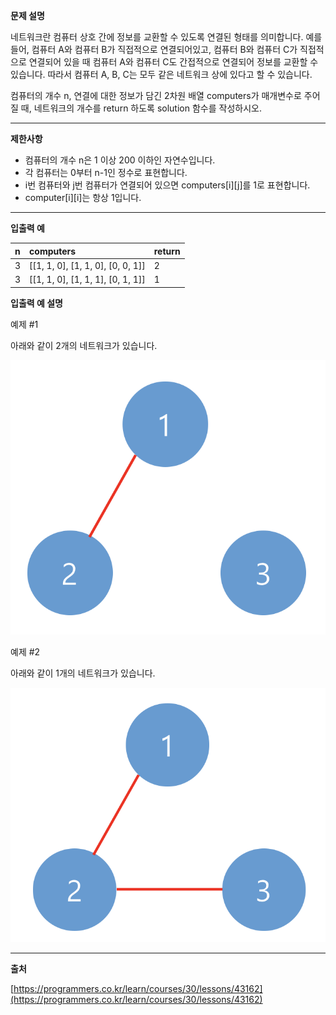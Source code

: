 **문제 설명**

네트워크란 컴퓨터 상호 간에 정보를 교환할 수 있도록 연결된 형태를 의미합니다. 
예를 들어, 컴퓨터 A와 컴퓨터 B가 직접적으로 연결되어있고, 컴퓨터 B와 컴퓨터 C가 직접적으로 연결되어 있을 때 컴퓨터 A와 컴퓨터 C도 간접적으로 연결되어 정보를 교환할 수 있습니다. 
따라서 컴퓨터 A, B, C는 모두 같은 네트워크 상에 있다고 할 수 있습니다.

컴퓨터의 개수 n, 연결에 대한 정보가 담긴 2차원 배열 computers가 매개변수로 주어질 때, 네트워크의 개수를 return 하도록 solution 함수를 작성하시오.

---

**제한사항**

- 컴퓨터의 개수 n은 1 이상 200 이하인 자연수입니다.
- 각 컴퓨터는 0부터 n-1인 정수로 표현합니다.
- i번 컴퓨터와 j번 컴퓨터가 연결되어 있으면 computers[i][j]를 1로 표현합니다.
- computer[i][i]는 항상 1입니다.

---

**입출력 예**

| n  | computers                         | return |
|:---|:----------------------------------|:-------|
| 3  | [[1, 1, 0], [1, 1, 0], [0, 0, 1]] | 2      |
| 3  | [[1, 1, 0], [1, 1, 1], [0, 1, 1]] | 1      |

**입출력 예 설명**

예제 #1

아래와 같이 2개의 네트워크가 있습니다.

![Network1.png](./Network1.png)

예제 #2

아래와 같이 1개의 네트워크가 있습니다.

![Network2.png](./Network2.png)

---

**출처**

[https://programmers.co.kr/learn/courses/30/lessons/43162](https://programmers.co.kr/learn/courses/30/lessons/43162)
